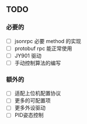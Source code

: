## TODO

### 必要的

- [ ] jsonrpc 必要 method 的实现
- [ ] protobuf rpc 能正常使用
- [ ] JY901 驱动
- [ ] 手动控制算法的编写

### 额外的

- [ ] 适配上位机配置协议
- [ ] 更多的可配置项
- [ ] 更多外设驱动
- [ ] PID姿态控制